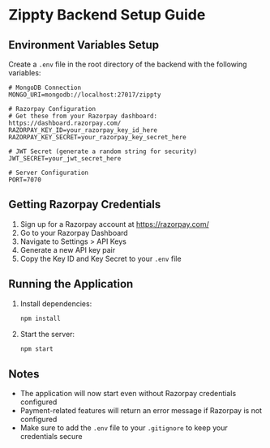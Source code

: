 # Zippty Backend Setup Guide

## Environment Variables Setup

Create a `.env` file in the root directory of the backend with the following variables:

```env
# MongoDB Connection
MONGO_URI=mongodb://localhost:27017/zippty

# Razorpay Configuration
# Get these from your Razorpay dashboard: https://dashboard.razorpay.com/
RAZORPAY_KEY_ID=your_razorpay_key_id_here
RAZORPAY_KEY_SECRET=your_razorpay_key_secret_here

# JWT Secret (generate a random string for security)
JWT_SECRET=your_jwt_secret_here

# Server Configuration
PORT=7070
```

## Getting Razorpay Credentials

1. Sign up for a Razorpay account at https://razorpay.com/
2. Go to your Razorpay Dashboard
3. Navigate to Settings > API Keys
4. Generate a new API key pair
5. Copy the Key ID and Key Secret to your `.env` file

## Running the Application

1. Install dependencies:
   ```bash
   npm install
   ```

2. Start the server:
   ```bash
   npm start
   ```

## Notes

- The application will now start even without Razorpay credentials configured
- Payment-related features will return an error message if Razorpay is not configured
- Make sure to add the `.env` file to your `.gitignore` to keep your credentials secure
